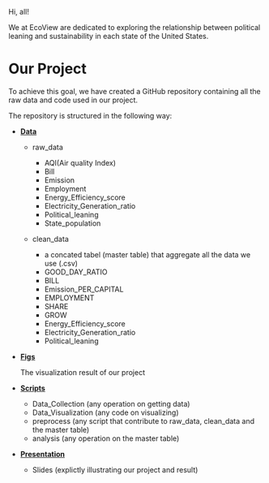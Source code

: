 Hi, all!

We at EcoView are dedicated to exploring the relationship between political leaning and sustainability in each state of the United States. 

# Our Project

To achieve this goal, we have created a GitHub repository containing all the raw data and code used in our project. 

The repository is structured in the following way:


- [**Data**](https://github.com/macs30122-winter23/final-project-ecoview/tree/main/data)

  - raw_data

    - AQI(Air quality Index)
    - Bill
    - Emission
    - Employment
    - Energy_Efficiency_score
    - Electricity_Generation_ratio 
    - Political_leaning
    - State_population

  - clean_data

    - a concated tabel (master table) that aggregate all the data we use (.csv)
    - GOOD_DAY_RATIO
    - BILL
    - Emission_PER_CAPITAL
    - EMPLOYMENT
    - SHARE
    - GROW
    - Energy_Efficiency_score
    - Electricity_Generation_ratio 
    - Political_leaning 

- [**Figs**](https://github.com/macs30122-winter23/final-project-ecoview/tree/main/figs)
  
  The visualization result of our project

- [**Scripts**](https://github.com/macs30122-winter23/final-project-ecoview/tree/main/scripts)

  - Data_Collection (any operation on getting data)
  - Data_Visualization (any code on visualizing)
  - preprocess (any script that contribute to raw_data, clean_data and the master table)
  - analysis (any operation on the master table)

- [**Presentation**](https://github.com/macs30122-winter23/final-project-ecoview/tree/main/scripts)
  - Slides (explictly illustrating our project and result)


 


